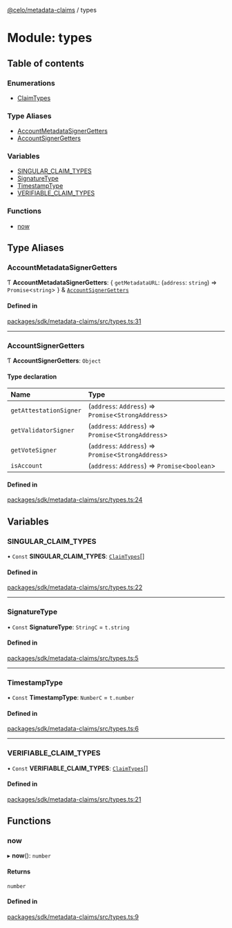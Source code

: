 [@celo/metadata-claims](../README.md) / types

# Module: types

## Table of contents

### Enumerations

- [ClaimTypes](../enums/types.ClaimTypes.md)

### Type Aliases

- [AccountMetadataSignerGetters](types.md#accountmetadatasignergetters)
- [AccountSignerGetters](types.md#accountsignergetters)

### Variables

- [SINGULAR\_CLAIM\_TYPES](types.md#singular_claim_types)
- [SignatureType](types.md#signaturetype)
- [TimestampType](types.md#timestamptype)
- [VERIFIABLE\_CLAIM\_TYPES](types.md#verifiable_claim_types)

### Functions

- [now](types.md#now)

## Type Aliases

### AccountMetadataSignerGetters

Ƭ **AccountMetadataSignerGetters**: \{ `getMetadataURL`: (`address`: `string`) => `Promise`\<`string`\>  } & [`AccountSignerGetters`](types.md#accountsignergetters)

#### Defined in

[packages/sdk/metadata-claims/src/types.ts:31](https://github.com/celo-org/developer-tooling/blob/master/packages/sdk/metadata-claims/src/types.ts#L31)

___

### AccountSignerGetters

Ƭ **AccountSignerGetters**: `Object`

#### Type declaration

| Name | Type |
| :------ | :------ |
| `getAttestationSigner` | (`address`: `Address`) => `Promise`\<`StrongAddress`\> |
| `getValidatorSigner` | (`address`: `Address`) => `Promise`\<`StrongAddress`\> |
| `getVoteSigner` | (`address`: `Address`) => `Promise`\<`StrongAddress`\> |
| `isAccount` | (`address`: `Address`) => `Promise`\<`boolean`\> |

#### Defined in

[packages/sdk/metadata-claims/src/types.ts:24](https://github.com/celo-org/developer-tooling/blob/master/packages/sdk/metadata-claims/src/types.ts#L24)

## Variables

### SINGULAR\_CLAIM\_TYPES

• `Const` **SINGULAR\_CLAIM\_TYPES**: [`ClaimTypes`](../enums/types.ClaimTypes.md)[]

#### Defined in

[packages/sdk/metadata-claims/src/types.ts:22](https://github.com/celo-org/developer-tooling/blob/master/packages/sdk/metadata-claims/src/types.ts#L22)

___

### SignatureType

• `Const` **SignatureType**: `StringC` = `t.string`

#### Defined in

[packages/sdk/metadata-claims/src/types.ts:5](https://github.com/celo-org/developer-tooling/blob/master/packages/sdk/metadata-claims/src/types.ts#L5)

___

### TimestampType

• `Const` **TimestampType**: `NumberC` = `t.number`

#### Defined in

[packages/sdk/metadata-claims/src/types.ts:6](https://github.com/celo-org/developer-tooling/blob/master/packages/sdk/metadata-claims/src/types.ts#L6)

___

### VERIFIABLE\_CLAIM\_TYPES

• `Const` **VERIFIABLE\_CLAIM\_TYPES**: [`ClaimTypes`](../enums/types.ClaimTypes.md)[]

#### Defined in

[packages/sdk/metadata-claims/src/types.ts:21](https://github.com/celo-org/developer-tooling/blob/master/packages/sdk/metadata-claims/src/types.ts#L21)

## Functions

### now

▸ **now**(): `number`

#### Returns

`number`

#### Defined in

[packages/sdk/metadata-claims/src/types.ts:9](https://github.com/celo-org/developer-tooling/blob/master/packages/sdk/metadata-claims/src/types.ts#L9)
